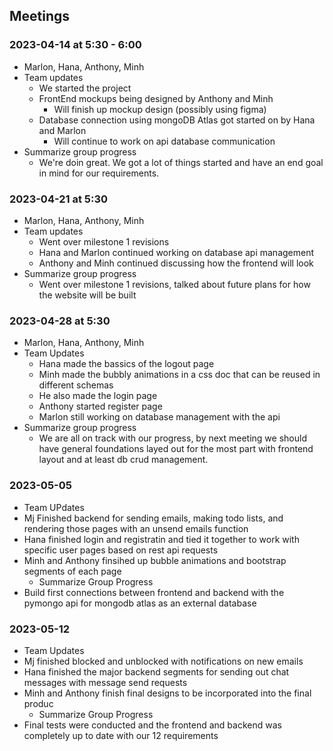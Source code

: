 ## Meetings


### 2023-04-14 at 5:30 - 6:00
- Marlon, Hana, Anthony, Minh
- Team updates
  - We started the project
  - FrontEnd mockups being designed by Anthony and Minh
    - Will finish up mockup design (possibly using figma)
  - Database connection using mongoDB Atlas got started on by Hana and Marlon
    - Will continue to work on api database communication
- Summarize group progress
  - We're doin great. We got a lot of things started and have an end goal in mind for our requirements.

### 2023-04-21 at 5:30
- Marlon, Hana, Anthony, Minh
- Team updates
  - Went over milestone 1 revisions
  - Hana and Marlon continued working on database api management
  - Anthony and Minh continued discussing how the frontend will look
- Summarize group progress
  - Went over milestone 1 revisions, talked about future plans for how the website will be built

### 2023-04-28 at 5:30
- Marlon, Hana, Anthony, Minh
- Team Updates
  -  Hana made the bassics of the logout page
  -  Minh made the bubbly animations in a css doc that can be reused in different schemas
  -  He also made the login page
  -  Anthony started register page
  -  Marlon still working on database management with the api
- Summarize group progress
  - We are all on track with our progress, by next meeting we should have general foundations layed out for the most part with frontend layout and at least db crud management.

### 2023-05-05
- Team UPdates
- Mj Finished backend for sending emails, making todo lists, and rendering those pages with an unsend emails function
- Hana finished login and registratin and tied it together to work with specific user pages based on rest api requests
- Minh and Anthony finsihed up bubble animations and bootstrap segments of each page
  - Summarize Group Progress
- Build first connections between frontend and backend with the pymongo api for mongodb atlas as an external database

### 2023-05-12
- Team Updates
- Mj finished blocked and unblocked with notifications on new emails
- Hana finished the major backend segments for sending out chat messages with message send requests
- Minh and Anthony finish final designs to be incorporated into the final produc
  - Summarize Group Progress
- Final tests were conducted and the frontend and backend was completely up to date with our 12 requirements
